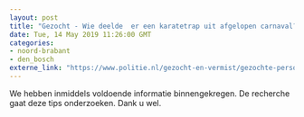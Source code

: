 ```yaml
---
layout: post
title: "Gezocht - Wie deelde  er een karatetrap uit afgelopen carnaval?"
date: Tue, 14 May 2019 11:26:00 GMT
categories: 
- noord-brabant 
- den_bosch 
externe_link: "https://www.politie.nl/gezocht-en-vermist/gezochte-personen/2019/mei/09-wie-deelde-karatetrap-uit-tijdens-carnaval.html"
---
```


We hebben inmiddels voldoende informatie binnengekregen. De recherche gaat deze tips onderzoeken. Dank u wel.
